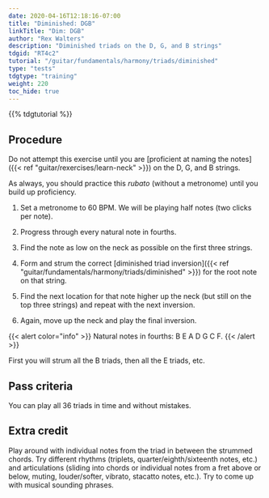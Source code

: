 ```yaml
---
date: 2020-04-16T12:18:16-07:00
title: "Diminished: DGB"
linkTitle: "Dim: DGB"
author: "Rex Walters"
description: "Diminished triads on the D, G, and B strings"
tdgid: "RT4c2"
tutorial: "/guitar/fundamentals/harmony/triads/diminished"
type: "tests"
tdgtype: "training"
weight: 220
toc_hide: true
---
```


{{% tdgtutorial %}}

## Procedure

Do not attempt this exercise until you are [proficient at naming the notes]({{< ref "guitar/rexercises/learn-neck" >}}) on the D, G, and B strings.

As always, you should practice this *rubato* (without a metronome) until you build up proficiency.

1. Set a metronome to 60 BPM. We will be playing half notes (two clicks per note).

2. Progress through every natural note in fourths.

  1. Find the note as low on the neck as possible on the first three strings.
  2. Form and strum the correct [diminished triad inversion]({{< ref "guitar/fundamentals/harmony/triads/diminished" >}}) for the root note on that string.
  3. Find the next location for that note higher up the neck (but still on the top three strings) and repeat with the next inversion.
  4. Again, move up the neck and play the final inversion.

{{< alert color="info" >}}
Natural notes in fourths: B E A D G C F.
{{< /alert >}}

First you will strum all the B triads, then all the E triads, etc.

## Pass criteria

You can play all 36 triads in time and without mistakes.

## Extra credit

Play around with individual notes from the triad in between the strummed chords. Try different rhythms (triplets, quarter/eighth/sixteenth notes, etc.) and articulations (sliding into chords or individual notes from a fret above or below, muting, louder/softer, vibrato, stacatto notes, etc.). Try to come up with musical sounding phrases.

